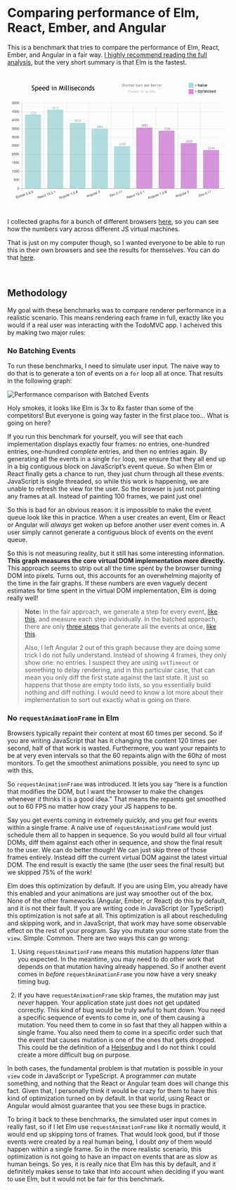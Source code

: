 # Comparing performance of Elm, React, Ember, and Angular

This is a benchmark that tries to compare the performance of Elm, React, Ember, and Angular in a fair way. [I highly recommend reading the full analysis][blog], but the very short summary is that Elm is the fastest.

[blog]: http://elm-lang.org/blog/blazing-fast-html-round-two

![Performance Comparison][graph]

[graph]: graphs/chrome.png

I collected graphs for a bunch of different browsers [here](/graphs), so you can see how the numbers vary across different JS virtual machines.

That is just on my computer though, so I wanted everyone to be able to run this in their own browsers and see the results for themselves. You can do that [here](https://evancz.github.io/react-angular-ember-elm-performance-comparison/).

<br>

## Methodology

My goal with these benchmarks was to compare renderer performance in a realistic scenario. This means rendering each frame in full, exactly like you would if a real user was interacting with the TodoMVC app. I acheived this by making two major rules:


### No Batching Events

To run these benchmarks, I need to simulate user input. The naive way to do that is to generate a ton of events on a `for` loop all at once. That results in the following graph:

![Performance comparison with Batched Events][batched-graph]

[batched-graph]: http://elm-lang.org/assets/blog/virtual-dom-charts/batched.png

Holy smokes, it looks like Elm is 3x to 8x faster than some of the competitors! But everyone is going way faster in the first place too... What is going on here?

If you run this benchmark for yourself, you will see that each implementation displays exactly four frames: no entries, one-hundred entries, one-hundred *complete* entries, and then no entries again. By generating all the events in a single `for` loop, we ensure that they all end up in a big contiguous block on JavaScript&rsquo;s event queue. So when Elm or React finally gets a chance to run, they just churn through all these events. JavaScript is single threaded, so while this work is happening, we are unable to refresh the view for the user. So the browser is just not painting any frames at all. Instead of painting 100 frames, we paint just one!

So this is bad for an obvious reason: it is impossible to make the event queue look like this in practice. When a user creates an event, Elm or React or Angular will *always* get woken up before another user event comes in. A user simply cannot generate a contiguous block of events on the event queue.

So this is not measuring reality, but it still has some interesting information. **This graph measures the core virtual DOM implementation more directly.** This approach seems to strip out all the time spent by the browser turning DOM into pixels. Turns out, this accounts for an overwhelming majority of the time in the fair graphs. If these numbers are even vaguely decent estimates for time spent in the virtual DOM implementation, Elm is doing really well!

> **Note:** In the fair approach, we generate a step for every event, [like this][fair], and measure each step individually. In the batched approach, there are only [three steps][batched1] that generate all the events at once, [like this][batched2].
>
> Also, I left Angular 2 out of this graph because they are doing some trick I do not fully understand. Instead of showing 4 frames, they only show one: no entries. I suspect they are using `setTimeout` or something to delay rendering, and in this particular case, that can mean you only diff the first state against the last state. It just so happens that those are empty todo lists, so you essentially build nothing and diff nothing. I would need to know a lot more about their implementation to sort out exactly what is going on there.

[fair]: https://github.com/evancz/ui-perf/blob/master/src/add-complete-delete.js#L18-L36
[batched1]: https://github.com/evancz/ui-perf/blob/master/src/add-complete-delete-batched.js#L18-L31
[batched2]: https://github.com/evancz/ui-perf/blob/master/src/add-complete-delete-batched.js#L40-L51


### No `requestAnimationFrame` in Elm

Browsers typically repaint their content at most 60 times per second. So if you are writing JavaScript that has it changing the content 120 times per second, half of that work is wasted. Furthermore, you want your repaints to be at very even intervals so that the 60 repaints align with the 60hz of most monitors. To get the smoothest animations possible, you need to sync up with this.

So `requestAnimationFrame` was introduced. It lets you say &ldquo;here is a function that modifies the DOM, but I want the browser to make the changes whenever *it* thinks it is a good idea.&rdquo; That means the repaints get smoothed out to 60 FPS no matter how crazy your JS happens to be.

Say you get events coming in extremely quickly, and you get four events within a single frame. A naive use of `requestAnimationFrame` would just schedule them all to happen in sequence. So you would build all four virtual DOMs, diff them against each other in sequence, and show the final result to the user. We can do better though! We can just skip three of those frames entirely. Instead diff the current virtual DOM against the latest virtual DOM. The end result is exactly the same (the user sees the final result) but we skipped 75% of the work!

Elm does this optimization by default. If you are using Elm, you already have this enabled and your animations are just way smoother out of the box. None of the other frameworks (Angular, Ember, or React) do this by default, and it is not their fault. If you are writing code in JavaScript (or TypeScript) this optimization is not safe at all. This optimization is all about rescheduling and skipping work, and in JavaScript, that work may have some observable effect on the rest of your program. Say you mutate your some state from the `view`. Simple. Common. There are two ways this can go wrong:

  1. Using `requestAnimationFrame` means this mutation happens *later* than you expected. In the meantime, you may need to do other work that depends on that mutation having already happened. So if another event comes in *before* `requestAnimationFrame` you now have a very sneaky timing bug.

  2. If you have `requestAnimationFrame` skip frames, the mutation may just *never* happen. Your application state just does not get updated correctly. This kind of bug would be truly awful to hunt down. You need a specific sequence of events to come in, one of them causing a mutation. You need them to come in so fast that they all happen within a single frame. You also need them to come in a specific order such that the event that causes mutation is one of the ones that gets dropped. This could be the definition of a [Heisenbug](https://en.wikipedia.org/wiki/Heisenbug) and I do not think I could create a more difficult bug on purpose.

In both cases, the fundamental problem is that mutation is possible in your `view` code in JavaScript or TypeScript. A programmer *can* mutate something, and nothing that the React or Angular team does will change this fact. Given that, I personally think it would be crazy for them to have this kind of optimization turned on by default. In that world, using React or Angular would almost guarantee that you see these bugs in practice.

To bring it back to these benchmarks, the simulated user input comes in really fast, so if I let Elm use `requestAnimationFrame` like it normally would, it would end up skipping tons of frames. That would look good, but if those events were created by a real human being, I doubt *any* of them would happen within a single frame. So in the more realistic scenario, this optimization is not going to have an impact on events that are as slow as human beings. So yes, it is really nice that Elm has this by default, and it definitely makes sense to take that into account when deciding if you want to use Elm, but it would not be fair for this benchmark.